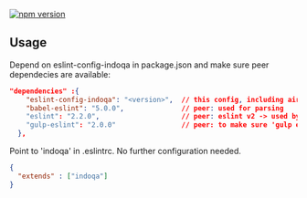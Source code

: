 [![npm version](https://badge.fury.io/js/eslint-config-indoqa.svg)](https://www.npmjs.com/package/eslint-config-indoqa)

## Usage

Depend on eslint-config-indoqa in package.json and make sure peer dependecies are available:

```json
"dependencies" :{ 
    "eslint-config-indoqa": "<version>",  // this config, including airbnb, react and import modules
    "babel-eslint": "5.0.0",              // peer: used for parsing
    "eslint": "2.2.0",                    // peer: eslint v2 -> used by editor
    "gulp-eslint": "2.0.0"                // peer: to make sure 'gulp eslint' also uses eslint v2
  },
```

Point to 'indoqa' in .eslintrc. No further configuration needed.

```json
{
  "extends" : ["indoqa"]
}
```